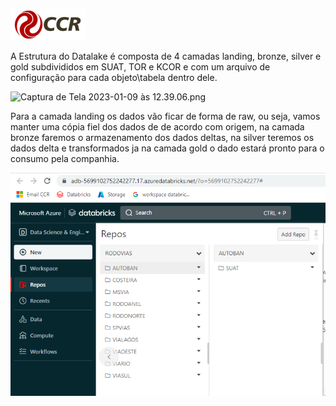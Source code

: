 ![Logo-grupo-ccr-Editado-v3.png](/.attachments/Logo-grupo-ccr-Editado-v3-0259b883-c48a-46a1-8aea-9da7c5b138aa.png)

A Estrutura do Datalake é composta de 4 camadas landing, bronze, silver e gold subdivididos em SUAT, TOR e KCOR e com um arquivo de configuração para cada objeto\tabela dentro dele. 

![Captura de Tela 2023-01-09 às 12.39.06.png](/.attachments/Captura%20de%20Tela%202023-01-09%20às%2012.39.06-0b560f91-bab2-4a1b-8fe2-501d40764630.png)


Para a camada landing os dados vão ficar de forma de raw, ou seja, vamos manter uma cópia fiel dos dados de de acordo com origem, na camada bronze faremos o armazenamento dos dados deltas, na silver teremos os dados delta e transformados ja na camada gold o dado estará pronto para o consumo pela companhia.



![image.png](/.attachments/image-90831555-4f82-4b70-a1e4-89657bd5c14b.png)





